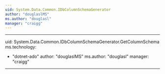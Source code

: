 ```yaml
---
uid: System.Data.Common.IDbColumnSchemaGenerator
author: "douglaslMS"
ms.author: "douglasl"
manager: "craigg"
---
```


---
uid: System.Data.Common.IDbColumnSchemaGenerator.GetColumnSchema
ms.technology: 
  - "dotnet-ado"
author: "douglaslMS"
ms.author: "douglasl"
manager: "craigg"
---
